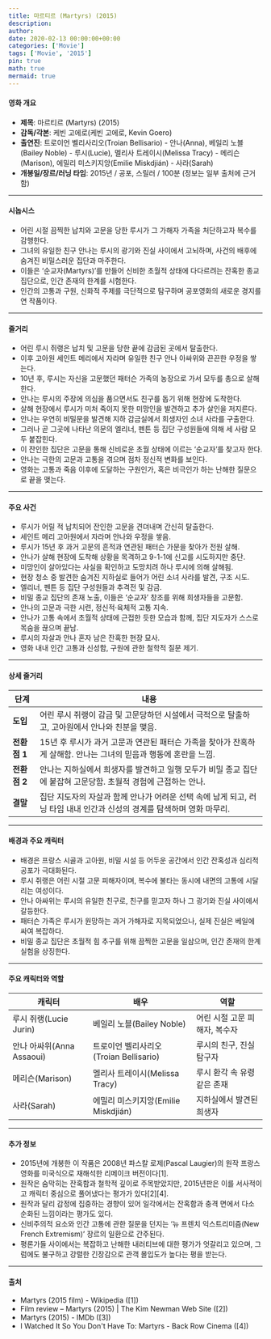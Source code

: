 ```yaml
---
title: 마르티르 (Martyrs) (2015)
description: 
author: 
date: 2020-02-13 00:00:00+00:00
categories: ['Movie']
tags: ['Movie', '2015']
pin: true
math: true
mermaid: true
---
```

#### 영화 개요

- **제목**: 마르티르 (Martyrs) (2015)  
- **감독/각본**: 케빈 고에로(케빈 고에로, Kevin Goero)  
- **출연진**: 트로이언 벨리사리오(Troian Bellisario) - 안나(Anna), 베일리 노블(Bailey Noble) - 루시(Lucie), 멜리사 트레이시(Melissa Tracy) - 메리슨(Marison), 에밀리 미스키지앙(Emilie Miskdjián) - 사라(Sarah)  
- **개봉일/장르/러닝 타임**: 2015년 / 공포, 스릴러 / 100분 (정보는 일부 출처에 근거함)  

---

#### 시놉시스

- 어린 시절 끔찍한 납치와 고문을 당한 루시가 그 가해자 가족을 처단하고자 복수를 감행한다.  
- 그녀의 유일한 친구 안나는 루시의 광기와 진실 사이에서 고뇌하며, 사건의 배후에 숨겨진 비밀스러운 집단과 마주한다.  
- 이들은 ‘순교자(Martyrs)’를 만들어 신비한 초월적 상태에 다다르려는 잔혹한 종교 집단으로, 인간 존재의 한계를 시험한다.  
- 인간의 고통과 구원, 신화적 주제를 극단적으로 탐구하며 공포영화의 새로운 경지를 연 작품이다.  

---

#### 줄거리

- 어린 루시 쥐랭은 납치 및 고문을 당한 끝에 감금된 곳에서 탈출한다.  
- 이후 고아원 세인트 메리에서 자라며 유일한 친구 안나 아싸위와 끈끈한 우정을 쌓는다.  
- 10년 후, 루시는 자신을 고문했던 패터슨 가족의 농장으로 가서 모두를 총으로 살해한다.  
- 안나는 루시의 주장에 의심을 품으면서도 친구를 돕기 위해 현장에 도착한다.  
- 살해 현장에서 루시가 미처 죽이지 못한 미망인을 발견하고 추가 살인을 저지른다.  
- 안나는 우연히 비밀문을 발견해 지하 감금실에서 희생자인 소녀 사라를 구출한다.  
- 그러나 곧 그곳에 나타난 의문의 엘리너, 펜튼 등 집단 구성원들에 의해 세 사람 모두 붙잡힌다.  
- 이 잔인한 집단은 고문을 통해 신비로운 초월 상태에 이르는 ‘순교자’를 찾고자 한다.  
- 안나는 극한의 고문과 고통을 겪으며 점차 정신적 변화를 보인다.  
- 영화는 고통과 죽음 이후에 도달하는 구원인가, 혹은 비극인가 하는 난해한 질문으로 끝을 맺는다.  

---

#### 주요 사건

- 루시가 어릴 적 납치되어 잔인한 고문을 견뎌내며 간신히 탈출한다.  
- 세인트 메리 고아원에서 자라며 안나와 우정을 쌓음.  
- 루시가 15년 후 과거 고문의 흔적과 연관된 패터슨 가문을 찾아가 전원 살해.  
- 안나가 살해 현장에 도착해 상황을 목격하고 9-1-1에 신고를 시도하지만 중단.  
- 미망인이 살아있다는 사실을 확인하고 도망치려 하나 루시에 의해 살해됨.  
- 현장 청소 중 발견한 숨겨진 지하실로 들어가 어린 소녀 사라를 발견, 구조 시도.  
- 엘리너, 펜튼 등 집단 구성원들과 추격전 및 감금.  
- 비밀 종교 집단의 존재 노출, 이들은 ‘순교자’ 창조를 위해 희생자들을 고문함.  
- 안나의 고문과 극한 시련, 정신적·육체적 고통 지속.  
- 안나가 고통 속에서 초월적 상태에 근접한 듯한 모습과 함께, 집단 지도자가 스스로 목숨을 끊으며 끝남.  
- 루시의 자살과 안나 혼자 남은 잔혹한 현장 묘사.  
- 영화 내내 인간 고통과 신성함, 구원에 관한 철학적 질문 제기.  

---

#### 상세 줄거리

| **단계** | **내용** |
|----------|----------|
| **도입** | 어린 루시 쥐랭이 감금 및 고문당하던 시설에서 극적으로 탈출하고, 고아원에서 안나와 친분을 맺음. |
| **전환점 1** | 15년 후 루시가 과거 고문과 연관된 패터슨 가족을 찾아가 잔혹하게 살해함. 안나는 그녀의 믿음과 행동에 혼란을 느낌. |
| **전환점 2** | 안나는 지하실에서 희생자를 발견하고 일행 모두가 비밀 종교 집단에 붙잡혀 고문당함. 초월적 경험에 근접하는 안나. |
| **결말** | 집단 지도자의 자살과 함께 안나가 어려운 선택 속에 남게 되고, 러닝 타임 내내 인간과 신성의 경계를 탐색하며 영화 마무리. |

---

#### 배경과 주요 캐릭터

- 배경은 프랑스 시골과 고아원, 비밀 시설 등 어두운 공간에서 인간 잔혹성과 심리적 공포가 극대화된다.  
- 루시 쥐랭은 어린 시절 고문 피해자이며, 복수에 불타는 동시에 내면의 고통에 시달리는 여성이다.  
- 안나 아싸위는 루시의 유일한 친구로, 친구를 믿고자 하나 그 광기와 진실 사이에서 갈등한다.  
- 패터슨 가족은 루시가 원망하는 과거 가해자로 지목되었으나, 실제 진실은 베일에 싸여 복잡하다.  
- 비밀 종교 집단은 초월적 힘 추구를 위해 끔찍한 고문을 일삼으며, 인간 존재의 한계 실험을 상징한다.  

---

#### 주요 캐릭터와 역할

| **캐릭터** | **배우** | **역할** |
|------------|----------|----------|
| 루시 쥐랭(Lucie Jurin) | 베일리 노블(Bailey Noble) | 어린 시절 고문 피해자, 복수자 |
| 안나 아싸위(Anna Assaoui) | 트로이언 벨리사리오(Troian Bellisario) | 루시의 친구, 진실 탐구자 |
| 메리슨(Marison) | 멜리사 트레이시(Melissa Tracy) | 루시 환각 속 유령 같은 존재 |
| 사라(Sarah) | 에밀리 미스키지앙(Emilie Miskdjián) | 지하실에서 발견된 희생자 |

---

#### 추가 정보

- 2015년에 개봉한 이 작품은 2008년 파스칼 로제(Pascal Laugier)의 원작 프랑스 영화를 미국식으로 재해석한 리메이크 버전이다[1].  
- 원작은 숨막히는 잔혹함과 철학적 깊이로 주목받았지만, 2015년판은 이를 서사적이고 캐릭터 중심으로 풀어냈다는 평가가 있다[2][4].  
- 원작과 달리 감정에 집중하는 경향이 있어 일각에서는 잔혹함과 충격 면에서 다소 순화된 느낌이라는 평가도 있다.  
- 신비주의적 요소와 인간 고통에 관한 질문을 던지는 ‘뉴 프렌치 익스트리미즘(New French Extremism)’ 장르의 일환으로 간주된다.  
- 평론가들 사이에서는 복잡하고 난해한 내러티브에 대한 평가가 엇갈리고 있으며, 그럼에도 불구하고 강렬한 긴장감으로 관객 몰입도가 높다는 평을 받는다.  

---

#### 출처

- Martyrs (2015 film) - Wikipedia ([1])  
- Film review – Martyrs (2015) | The Kim Newman Web Site ([2])  
- Martyrs (2015) - IMDb ([3])  
- I Watched It So You Don't Have To: Martyrs - Back Row Cinema ([4])

